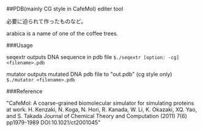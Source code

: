 ##PDB(mainly CG style in CafeMol) editer tool

必要に迫られて作ったものなど。

arabica is a name of one of the coffee trees.

###Usage

seqextr outputs DNA sequence in pdb file
`$./seqextr [option: -cg] <filename>.pdb`

mutator outputs mutated DNA pdb file to "out.pdb" (cg style only)
`$./mutator <filename>.pdb`


###Reference

 "CafeMol: A coarse-grained biomolecular simulator for simulating proteins at work. H. Kenzaki, N. Koga, N. Hori, R. Kanada, W. Li, K. Okazaki, XQ. Yao, and S. Takada Journal of Chemical Theory and Computation (2011) 7(6) pp1979-1989 DOI:10.1021/ct2001045"
